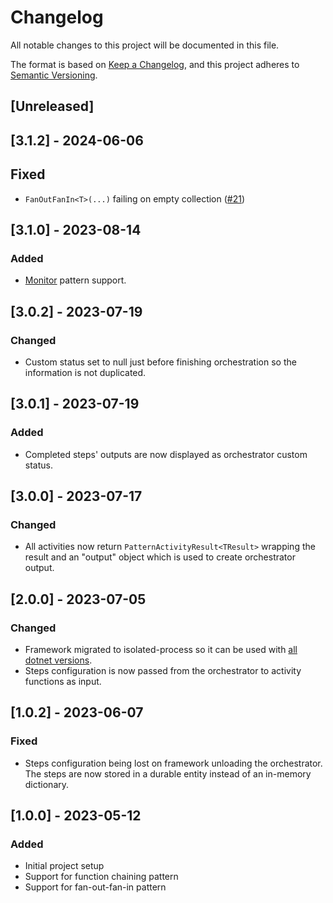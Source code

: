 # Changelog

All notable changes to this project will be documented in this file.

The format is based on [Keep a Changelog](https://keepachangelog.com/en/1.1.0/),
and this project adheres to [Semantic Versioning](https://semver.org/spec/v2.0.0.html).

## [Unreleased]

## [3.1.2] - 2024-06-06

## Fixed

- `FanOutFanIn<T>(...)` failing on empty collection ([#21](https://github.com/Appstream-Studio/durable-patterns/issues/21))

## [3.1.0] - 2023-08-14

### Added

- [Monitor](https://learn.microsoft.com/en-us/azure/azure-functions/durable/durable-functions-overview?tabs=in-process%2Cv3-model%2Cv1-model&pivots=csharp#monitoring) pattern support.

## [3.0.2] - 2023-07-19

### Changed

- Custom status set to null just before finishing orchestration so the information is not duplicated.

## [3.0.1] - 2023-07-19

### Added

- Completed steps' outputs are now displayed as orchestrator custom status.

## [3.0.0] - 2023-07-17

### Changed

- All activities now return `PatternActivityResult<TResult>` wrapping the result and an "output" object which is used to create orchestrator output.

## [2.0.0] - 2023-07-05

### Changed

- Framework migrated to isolated-process so it can be used with [all dotnet versions](https://learn.microsoft.com/en-us/azure/azure-functions/dotnet-isolated-process-guide#supported-versions).
- Steps configuration is now passed from the orchestrator to activity functions as input.

## [1.0.2] - 2023-06-07

### Fixed

- Steps configuration being lost on framework unloading the orchestrator. The steps are now stored in a durable entity instead of an in-memory dictionary.

## [1.0.0] - 2023-05-12

### Added

- Initial project setup
- Support for function chaining pattern
- Support for fan-out-fan-in pattern
